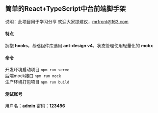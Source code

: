 ## 简单的React+TypeScript中台前端脚手架

说明：此项目用于学习分享 欢迎大家提建议，mrfront@163.com

#### 特点
拥抱 **hooks**，基础组件库选用 **ant-design v4**，状态管理使用轻量化的 **mobx**

#### 命令
开发环境启动项目 `npm run serve`  
后端mock接口 `npm run mock`  
生产环境打包项目 `npm run build`  

#### 测试账号
用户名：**admin**
密码：**123456**
